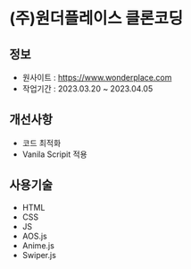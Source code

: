# (주)원더플레이스 클론코딩

## 정보

- 원사이트 : https://www.wonderplace.com
- 작업기간 : 2023.03.20 ~ 2023.04.05

## 개선사항

- 코드 최적화
- Vanila Scripit 적용

## 사용기술

- HTML
- CSS
- JS
- AOS.js
- Anime.js
- Swiper.js
